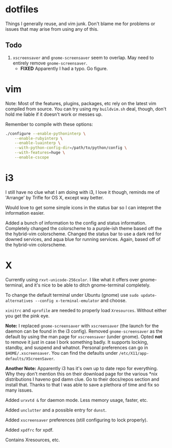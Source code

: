dotfiles
========

Things I generally reuse, and vim junk. Don't blame me for problems or issues that may arise from using any of this.

Todo
----

1. `xscreensaver` and `gnome-screensaver` seem to overlap. May need to entirely remove `gnome-screensaver`.
	* **FIXED** Apparently I had a typo. Go figure.

vim
===

Note: Most of the features, plugins, packages, etc rely on the latest vim compiled from source. You can try using my `buildvim.sh` deal, though, don't hold me liable if it doesn't work or messes up.

Remember to compile with these options:

```bash
./configure --enable-pythoninterp \
	--enable-rubyinterp \
	--enable-luainterp \
	--with-python-config-dir=/path/to/python/config \
	--with-features=huge \
	--enable-cscope
```

i3
==

I still have no clue what I am doing with i3, I love it though, reminds me of 'Arrange' by Trifle for OS X, except way better.

Would love to get some simple icons in the status bar so I can intepret the information easier.

Added a bunch of information to the config and status information. Completely changed the colorscheme to a purple-ish theme based off the the hybrid-vim colorscheme. Changed the status bar to use a dark red for downed services, and aqua blue for running services. Again, based off of the hybrid-vim colorscheme. 

X
=

Currently using `rxvt-unicode-256color`. I like what it offers over gnome-terminal, and it's nice to be able to ditch gnome-terminal completely. 

To change the default terminal under Ubuntu (gnome) use `sudo update-alternatives --config x-terminal-emulator` and choose.

`xinitrc` and `xprofile` are needed to properly load `Xresources`. Without either you get the pink eye.

**Note:** I replaced `gnome-screensaver` with `xscreensaver` (the launch for the daemon can be found in the i3 config). Removed `gnome-screensaver` as the default by using the man page for `xscreensaver` (under gnome). Opted **not** to remove it just in case I bork something badly. It supports locking, standby, and suspend and whatnot. Personal preferences can go in `$HOME/.xscreensaver`. You can find the defaults under `/etc/X11/app-defaults/XScreenSaver`.

**Another Note:** Apparently i3 has it's own up to date repo for everything. Why they don't mention this on their download page for the various \*nix distributions I haveno god damn clue. Go to their docs/repos section and install that. Thanks to that I was able to save a plethora of time and fix so many issues.

Added `urxvtd &` for daemon mode. Less memory usage, faster, etc.

Added `unclutter` and a possible entry for `dunst`.

Added `xscreensaver` preferences (still configuring to lock properly).

Added `xpdfrc` for xpdf.

Contains Xresources, etc.
